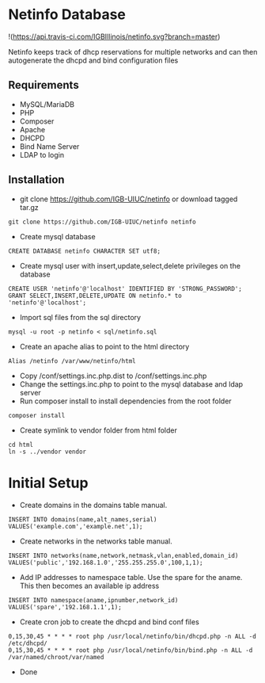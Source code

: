# Netinfo Database

!(https://api.travis-ci.com/IGBIllinois/netinfo.svg?branch=master)

Netinfo keeps track of dhcp reservations for multiple networks and can then autogenerate the dhcpd and bind configuration files

## Requirements
* MySQL/MariaDB
* PHP
* Composer
* Apache
* DHCPD
* Bind Name Server
* LDAP to login

## Installation
* git clone https://github.com/IGB-UIUC/netinfo or download tagged tar.gz
```
git clone https://github.com/IGB-UIUC/netinfo netinfo
```
* Create mysql database
```
CREATE DATABASE netinfo CHARACTER SET utf8;
```
* Create mysql user with insert,update,select,delete privileges on the database
```
CREATE USER 'netinfo'@'localhost' IDENTIFIED BY 'STRONG_PASSWORD';
GRANT SELECT,INSERT,DELETE,UPDATE ON netinfo.* to 'netinfo'@'localhost';
```
* Import sql files from the sql directory
```
mysql -u root -p netinfo < sql/netinfo.sql
```
* Create an apache alias to point to the html directory
```
Alias /netinfo /var/www/netinfo/html
```
* Copy /conf/settings.inc.php.dist to /conf/settings.inc.php
* Change the settings.inc.php to point to the mysql database and ldap server
* Run composer install to install dependencies from the root folder
```
composer install
```
* Create symlink to vendor folder from html folder
```
cd html
ln -s ../vendor vendor
```

# Initial Setup
* Create domains in the domains table manual.
```
INSERT INTO domains(name,alt_names,serial) VALUES('example.com','example.net',1);
```
* Create networks in the networks table manual.
```
INSERT INTO networks(name,network,netmask,vlan,enabled,domain_id) VALUES('public','192.168.1.0','255.255.255.0',100,1,1);
```
* Add IP addresses to namespace table.  Use the spare for the aname.  This then becomes an available ip address
```
INSERT INTO namespace(aname,ipnumber,network_id) VALUES('spare','192.168.1.1',1);
```
* Create cron job to create the dhcpd and bind conf files
```
0,15,30,45 * * * * root php /usr/local/netinfo/bin/dhcpd.php -n ALL -d /etc/dhcpd/
0,15,30,45 * * * * root php /usr/local/netinfo/bin/bind.php -n ALL -d /var/named/chroot/var/named
```
* Done


